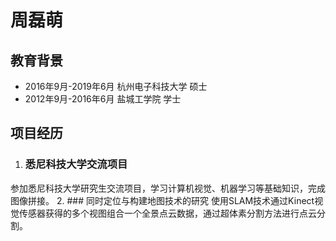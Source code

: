 # 周磊萌
## 教育背景
- 2016年9月-2019年6月 杭州电子科技大学 硕士
- 2012年9月-2016年6月 盐城工学院  学士
## 项目经历
1. ### 悉尼科技大学交流项目
参加悉尼科技大学研究生交流项目，学习计算机视觉、机器学习等基础知识，完成图像拼接。
2. ### 同时定位与构建地图技术的研究
使用SLAM技术通过Kinect视觉传感器获得的多个视图组合一个全景点云数据，通过超体素分割方法进行点云分割。
